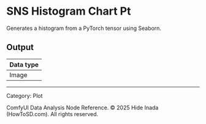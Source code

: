 # SNS Histogram Chart Pt
Generates a histogram from a PyTorch tensor using Seaborn.

## Output
| Data type |
|---|
| Image |

<HR>
Category: Plot

ComfyUI Data Analysis Node Reference. © 2025 Hide Inada (HowToSD.com). All rights reserved.
